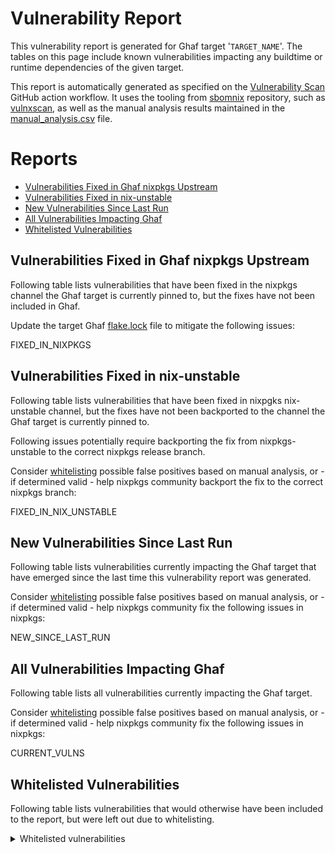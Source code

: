 <!--
SPDX-FileCopyrightText: 2023 Technology Innovation Institute (TII)

SPDX-License-Identifier: CC-BY-SA-4.0
-->

# Vulnerability Report

This vulnerability report is generated for Ghaf target '`TARGET_NAME`'. The tables on this page include known vulnerabilities impacting any buildtime or runtime dependencies of the given target.

This report is automatically generated as specified on the [Vulnerability Scan](../.github/workflows/vulnerability-scan.yml) GitHub action workflow. It uses the tooling from [sbomnix](https://github.com/tiiuae/sbomnix) repository, such as [vulnxscan](https://github.com/tiiuae/sbomnix/tree/main/scripts/vulnxscan), as well as the manual analysis results maintained in the [manual_analysis.csv](../manual_analysis.csv) file.


Reports
=================

* [Vulnerabilities Fixed in Ghaf nixpkgs Upstream](#vulnerabilities-fixed-in-ghaf-nixpkgs-upstream)
* [Vulnerabilities Fixed in nix-unstable](#vulnerabilities-fixed-in-nix-unstable)
* [New Vulnerabilities Since Last Run](#new-vulnerabilities-since-last-run)
* [All Vulnerabilities Impacting Ghaf](#all-vulnerabilities-impacting-ghaf)
* [Whitelisted Vulnerabilities](#whitelisted-vulnerabilities)

## Vulnerabilities Fixed in Ghaf nixpkgs Upstream 

Following table lists vulnerabilities that have been fixed in the nixpkgs channel the Ghaf target is currently pinned to, but the fixes have not been included in Ghaf.

Update the target Ghaf [flake.lock](https://github.com/tiiuae/ghaf/blob/main/flake.lock) file to mitigate the following issues:

FIXED_IN_NIXPKGS

## Vulnerabilities Fixed in nix-unstable

Following table lists vulnerabilities that have been fixed in nixpgks nix-unstable channel, but the fixes have not been backported to the channel the Ghaf target is currently pinned to.

Following issues potentially require backporting the fix from nixpkgs-unstable to the correct nixpkgs release branch.

Consider [whitelisting](../manual_analysis.csv) possible false positives based on manual analysis, or - if determined valid - help nixpkgs community backport the fix to the correct nixpkgs branch:

FIXED_IN_NIX_UNSTABLE


## New Vulnerabilities Since Last Run

Following table lists vulnerabilities currently impacting the Ghaf target that have emerged since the last time this vulnerability report was generated.

Consider [whitelisting](../manual_analysis.csv) possible false positives based on manual analysis, or - if determined valid - help nixpkgs community fix the following issues in nixpkgs:

NEW_SINCE_LAST_RUN


## All Vulnerabilities Impacting Ghaf

Following table lists all vulnerabilities currently impacting the Ghaf target.

Consider [whitelisting](../manual_analysis.csv) possible false positives based on manual analysis, or - if determined valid - help nixpkgs community fix the following issues in nixpkgs:

CURRENT_VULNS


## Whitelisted Vulnerabilities

Following table lists vulnerabilities that would otherwise have been included to the report, but were left out due to whitelisting.

<details>
<summary>Whitelisted vulnerabilities</summary>
<br>
ONLY_WHITELISTED
</details>

